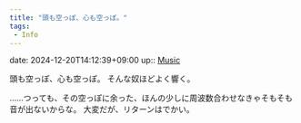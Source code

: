 ```yaml
---
title: "頭も空っぽ、心も空っぽ。"
tags:
 - Info
---
```


date: 2024-12-20T14:12:39+09:00
up:: [Music](Bar/Novel/Topics/Music.md)

頭も空っぽ、心も空っぽ。
そんな奴ほどよく響く。

......つっても、その空っぽに余った、ほんの少しに周波数合わせなきゃそもそも音が出ないからな。
大変だが、リターンはでかい。